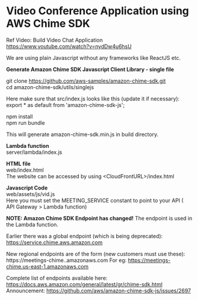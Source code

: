 <h1>Video Conference Application using AWS Chime SDK</h1>

Ref Video: Build Video Chat Application <br>
https://www.youtube.com/watch?v=nydDw4u6hsU 

We are using plain Javascript without any frameworks like ReactJS etc.

**Generate Amazon Chime SDK Javascript Client Library - single file** <br>

git clone https://github.com/aws-samples/amazon-chime-sdk.git <br>
cd amazon-chime-sdk/utils/singlejs

Here make sure that src/index.js looks like this (update it if necessary): <br>
export * as default from 'amazon-chime-sdk-js';

npm install <br>
npm run bundle

This will generate amazon-chime-sdk.min.js in build directory.

**Lambda function** <br>
server/lambda/index.js

**HTML file** <br>
web/index.html<br>
The website can be accessed by using &lt;CloudFrontURL&gt;/index.html

**Javascript Code** <br>
web/assets/js/vid.js<br>
Here you must set the MEETING_SERVICE constant to point to your API ( API Gateway > Lambda function)

**NOTE: Amazon Chime SDK Endpoint has changed!**
The endpoint is used in the Lambda function. 

Earlier there was a global endpoint (which is being deprecated): 
https://service.chime.aws.amazon.com 

New regional endpoints are of the form (new customers must use these): 
https://meetings-chime.<region>.amazonaws.com 
For eg:
https://meetings-chime.us-east-1.amazonaws.com 

Complete list of endpoints available here:
https://docs.aws.amazon.com/general/latest/gr/chime-sdk.html 
Announcement:
https://github.com/aws/amazon-chime-sdk-js/issues/2697
